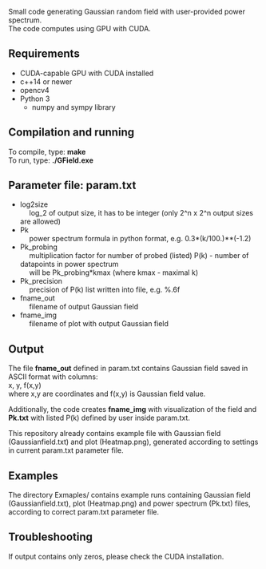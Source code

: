 Small code generating Gaussian random field with user-provided power spectrum.  
The code computes using GPU with CUDA.

## Requirements
- CUDA-capable GPU with CUDA installed
- c++14 or newer
- opencv4
- Python 3  
  - numpy and sympy library  

## Compilation and running
To compile, type: **make**  
To run, type: **./GField.exe**  

## Parameter file: **param.txt**
- log2size  
&emsp; log_2 of output size, it has to be integer (only 2^n x 2^n output sizes are allowed)  
- Pk  
&emsp; power spectrum formula in python format, e.g. 0.3*(k/100.)**(-1.2)  
- Pk_probing  
&emsp; multiplication factor for number of probed (listed) P(k) - number of datapoints in power spectrum  
&emsp; will be Pk_probing*kmax (where kmax - maximal k)  
- Pk_precision  
&emsp; precision of P(k) list written into file, e.g. %.6f  
- fname_out  
&emsp; filename of output Gaussian field  
- fname_img  
&emsp; filename of plot with output Gaussian field


## Output
The file **fname_out** defined in param.txt contains Gaussian field saved in ASCII format with columns:  
x, y, f(x,y)  
where x,y are coordinates and f(x,y) is Gaussian field value.  

Additionally, the code creates **fname_img** with visualization of the field and **Pk.txt** with listed P(k) defined by user inside param.txt.

This repository already contains example file with Gaussian field (Gaussianfield.txt) and plot (Heatmap.png), generated according to settings in current param.txt
parameter file.


## Examples  
The directory Exmaples/ contains example runs containing Gaussian field (Gaussianfield.txt), plot (Heatmap.png) and power spectrum (Pk.txt) files,  
according to correct param.txt parameter file.  


## Troubleshooting
If output contains only zeros, please check the CUDA installation.


